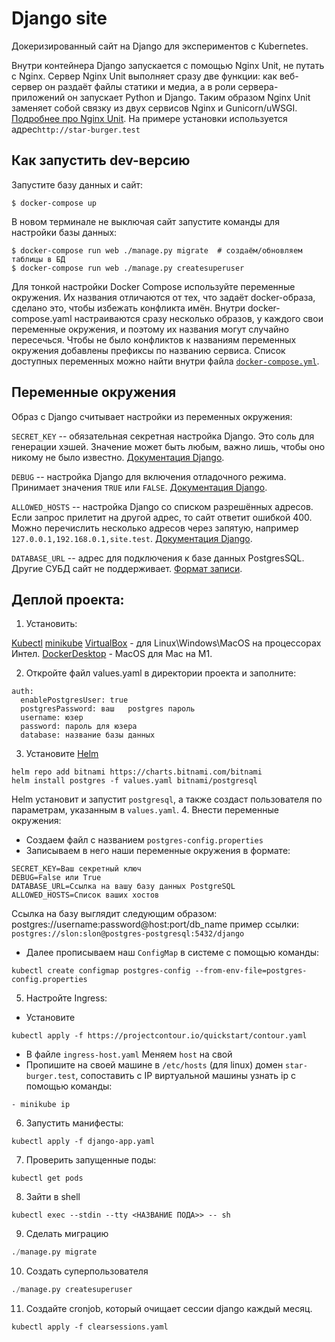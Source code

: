 # Django site

Докеризированный сайт на Django для экспериментов с Kubernetes.

Внутри контейнера Django запускается с помощью Nginx Unit, не путать с Nginx. Сервер Nginx Unit выполняет сразу две функции: как веб-сервер он раздаёт файлы статики и медиа, а в роли сервера-приложений он запускает Python и Django. Таким образом Nginx Unit заменяет собой связку из двух сервисов Nginx и Gunicorn/uWSGI. [Подробнее про Nginx Unit](https://unit.nginx.org/).
На примере установки используется адрес`http://star-burger.test`

## Как запустить dev-версию

Запустите базу данных и сайт:

```shell-session
$ docker-compose up
```

В новом терминале не выключая сайт запустите команды для настройки базы данных:

```shell-session
$ docker-compose run web ./manage.py migrate  # создаём/обновляем таблицы в БД
$ docker-compose run web ./manage.py createsuperuser
```

Для тонкой настройки Docker Compose используйте переменные окружения. Их названия отличаются от тех, что задаёт docker-образа, сделано это, чтобы избежать конфликта имён. Внутри docker-compose.yaml настраиваются сразу несколько образов, у каждого свои переменные окружения, и поэтому их названия могут случайно пересечься. Чтобы не было конфликтов к названиям переменных окружения добавлены префиксы по названию сервиса. Список доступных переменных можно найти внутри файла [`docker-compose.yml`](./docker-compose.yml).

## Переменные окружения

Образ с Django считывает настройки из переменных окружения:

`SECRET_KEY` -- обязательная секретная настройка Django. Это соль для генерации хэшей. Значение может быть любым, важно лишь, чтобы оно никому не было известно. [Документация Django](https://docs.djangoproject.com/en/3.2/ref/settings/#secret-key).

`DEBUG` -- настройка Django для включения отладочного режима. Принимает значения `TRUE` или `FALSE`. [Документация Django](https://docs.djangoproject.com/en/3.2/ref/settings/#std:setting-DEBUG).

`ALLOWED_HOSTS` -- настройка Django со списком разрешённых адресов. Если запрос прилетит на другой адрес, то сайт ответит ошибкой 400. Можно перечислить несколько адресов через запятую, например `127.0.0.1,192.168.0.1,site.test`. [Документация Django](https://docs.djangoproject.com/en/3.2/ref/settings/#allowed-hosts).

`DATABASE_URL` -- адрес для подключения к базе данных PostgresSQL. Другие СУБД сайт не поддерживает. [Формат записи](https://github.com/jacobian/dj-database-url#url-schema).

## Деплой проекта:
1. Установить:

[Kubectl](https://kubernetes.io/ru/docs/tasks/tools/install-kubectl/)
[minikube](https://minikube.sigs.k8s.io/docs/)
[VirtualBox](https://www.virtualbox.org) - для Linux\Windows\MacOS на процессорах Интел.
[DockerDesktop](https://www.docker.com) - MacOS для Mac на M1.

2. Откройте файл values.yaml в директории проекта и заполните:
```
auth:
  enablePostgresUser: true
  postgresPassword: ваш   postgres пароль
  username: юзер
  password: пароль для юзера
  database: название базы данных
```
3. Установите [Helm](https://helm.sh/)
```shell
helm repo add bitnami https://charts.bitnami.com/bitnami
helm install postgres -f values.yaml bitnami/postgresql
```
Helm установит и запустит `postgresql`, а также создаст пользователя по параметрам, указанным в `values.yaml`.
4. Внести переменные окружения:
  - Создаем файл с названием `postgres-config.properties`
  - Записываем в него наши переменные окружения в формате:
```shell
SECRET_KEY=Ваш секретный ключ
DEBUG=False или True
DATABASE_URL=Ссылка на вашу базу данных PostgreSQL
ALLOWED_HOSTS=Список ваших хостов
```
Ссылка на базу выглядит следующим образом: postgres://username:password@host:port/db_name
пример ссылки: `postgres://slon:slon@postgres-postgresql:5432/django`
  - Далее прописываем наш `ConfigMap` в системе с помощью команды:
```shell
kubectl create configmap postgres-config --from-env-file=postgres-config.properties
```
5. Настройте Ingress:
- Установите
```shell
kubectl apply -f https://projectcontour.io/quickstart/contour.yaml
```
- В файле `ingress-host.yaml` Меняем `host` на свой
- Пропишите на своей машине в `/etc/hosts` (для linux) домен `star-burger.test`, сопоставить с IP виртуальной машины 
узнать ip c помощью команды:
```shell
- minikube ip
```
6. Запустить манифесты:
```shell
kubectl apply -f django-app.yaml
```
7. Проверить запущенные поды:
```shell
kubectl get pods
```
8. Зайти в shell 
```shell
kubectl exec --stdin --tty <НАЗВАНИЕ ПОДА>> -- sh
```
9. Сделать миграцию
```python
./manage.py migrate
```
10. Создать суперпользователя
```python
./manage.py createsuperuser
```
11. Создайте cronjob, который очищает сессии django каждый месяц.
```shell
kubectl apply -f clearsessions.yaml
```